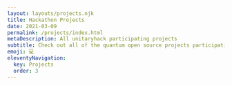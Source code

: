 ```yaml
---
layout: layouts/projects.njk
title: Hackathon Projects
date: 2021-03-09
permalink: /projects/index.html
metaDescription: All unitaryhack participating projects
subtitle: Check out all of the quantum open source projects participating in this year's unitaryhack hackathon!
emoji: 💻
eleventyNavigation:
  key: Projects
  order: 3
---
```

